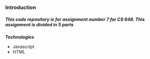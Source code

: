 <h3 class="code-line" data-line-start=0 data-line-end=1 ><a id="Introduction_0"></a>Introduction</h3>
<h5 class="code-line" data-line-start=2 data-line-end=3 ><a id="This_code_repository_is_for_assignment_number_7_for_CS_648_This_assignment_is_divided_in_5_parts_2"></a>This code repository is for assignment number 7 for CS 648. This assignment is divided in 5 parts</h5>
<p class="has-line-data" data-line-start="6" data-line-end="7"><strong><em>Technologies</em></strong></p>
<ul>
<li class="has-line-data" data-line-start="7" data-line-end="8">Javascript</li>
<li class="has-line-data" data-line-start="8" data-line-end="9">HTML</li>
</ul>